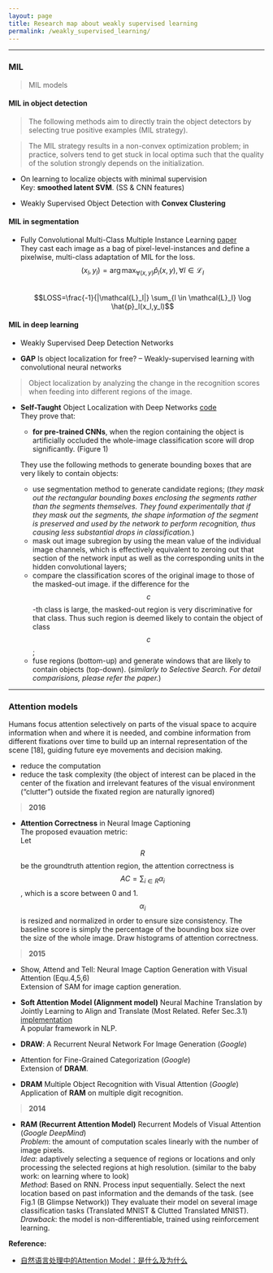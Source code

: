 ```yaml
---
layout: page
title: Research map about weakly supervised learning
permalink: /weakly_supervised_learning/
---
```


------

### MIL

> MIL models


#### MIL in object detection  

> The following methods aim to directly train the object detectors by selecting true positive examples (MIL strategy).

> The MIL strategy results in a non-convex optimization problem; in practice, solvers tend to get stuck in local optima such that the quality of the solution strongly depends on the initialization.  


* On learning to localize objects with minimal supervision  
    Key: **smoothed latent SVM**. (SS & CNN features)  


* Weakly Supervised Object Detection with **Convex Clustering**  



#### MIL in segmentation

* Fully Convolutional Multi-Class Multiple Instance Learning 
[paper](http://arxiv.org/abs/1412.7144)  
    They cast each image as a bag of pixel-level-instances and define a pixelwise, multi-class adaptation of MIL for the loss.  
    $$(x_l,y_l)=\arg \max_{\forall (x,y)} \hat{p}_l(x,y), \forall l \in \mathcal{L}_I$$  
    $$LOSS=\frac{-1}{|\mathcal{L}_I|} \sum_{l \in \mathcal{L}_I} \log \hat{p}_l(x_l,y_l)$$

#### MIL in deep learning

* Weakly Supervised Deep Detection Networks  
    


* **GAP** Is object localization for free? – Weakly-supervised learning with convolutional neural networks  
    

> Object localization by analyzing the change in the recognition scores when feeding into different regions of the image.

* **Self-Taught** Object Localization with Deep Networks
[code](https://github.com/lorisbaz/self-taught_localization)  
    They prove that:  

    + **for pre-trained CNNs**, when the region containing the object is artificially occluded the whole-image classification score will drop significantly. (Figure 1)  

    They use the following methods to generate bounding boxes that are very likely to contain objects:  

    + use segmentation method to generate candidate regions; (*they mask out the rectangular bounding boxes enclosing the segments rather than the segments themselves. They found experimentally that if they mask out the segments, the shape information of the segment is preserved and used by the network to perform recognition, thus causing less substantial drops in classification.*)  
    + mask out image subregion by using the mean value of the individual image channels, which is effectively equivalent to zeroing out that section of the network input as well as the corresponding units in the hidden convolutional layers;  
    + compare the classification scores of the original image to those of the masked-out image. if the difference for the $$c$$-th class is large, the masked-out region is very discriminative for that class. Thus such region is deemed likely to contain the object of class $$c$$;
    + fuse regions (bottom-up) and generate windows that are likely to contain objects (top-down). (*similarly to Selective Search. For detail comparisions, please refer the paper.*)

------

### Attention models

Humans focus attention selectively on parts of the visual space to acquire information when and where it is needed, and combine information from different fixations over time to build up an internal representation of the scene [18], guiding future eye movements and decision making.  

* reduce the computation  
* reduce the task complexity (the object of interest can be placed in the center of the fixation and irrelevant features of the visual environment (“clutter”) outside the fixated region are naturally ignored)

> **2016**

* **Attention Correctness** in Neural Image Captioning  
    The proposed evauation metric:  
    Let $$R$$ be the groundtruth attention region, the attention correctness is $$AC=\sum_{i \in R} \alpha_{i}$$, which is a score between 0 and 1. $$\alpha_{i}$$ is resized and normalized in order to ensure size consistency. The baseline score is simply the percentage of the bounding box size over the size of the whole image. Draw histograms of attention correctness.  

> **2015**




* Show, Attend and Tell: Neural Image Caption Generation with Visual Attention (Equ.4,5,6)  
    Extension of SAM for image caption generation.

* **Soft Attention Model (Alignment model)** Neural Machine Translation by Jointly Learning to Align and Translate (Most Related. Refer Sec.3.1) 
[implementation](https://devblogs.nvidia.com/parallelforall/introduction-neural-machine-translation-gpus-part-3/)  
    A popular framework in NLP.

* **DRAW**: A Recurrent Neural Network For Image Generation (*Google*)
     

* Attention for Fine-Grained Categorization (*Google*)  
    Extension of **DRAM**.

* **DRAM** Multiple Object Recognition with Visual Attention (*Google*)  
    Application of **RAM** on multiple digit recognition.

> **2014**

* **RAM (Recurrent Attention Model)** Recurrent Models of Visual Attention (*Google DeepMind*)  
    *Problem*: the amount of computation scales linearly with the number of image pixels.  
    *Idea*: adaptively selecting a sequence of regions or locations and only processing the selected regions at high resolution. (similar to the baby work: on learning where to look)  
    *Method*: Based on RNN. Process input sequentially. Select the next location based on past information and the demands of the task. (see Fig.1 (B Glimpse Network)) They evaluate their model on several image classification tasks (Translated MNIST & Clutted Translated MNIST).  
    *Drawback*: the model is non-differentiable, trained using reinforcement learning.  

**Reference:**  

* [自然语言处理中的Attention Model：是什么及为什么](http://blog.csdn.net/malefactor/article/details/50550211)

